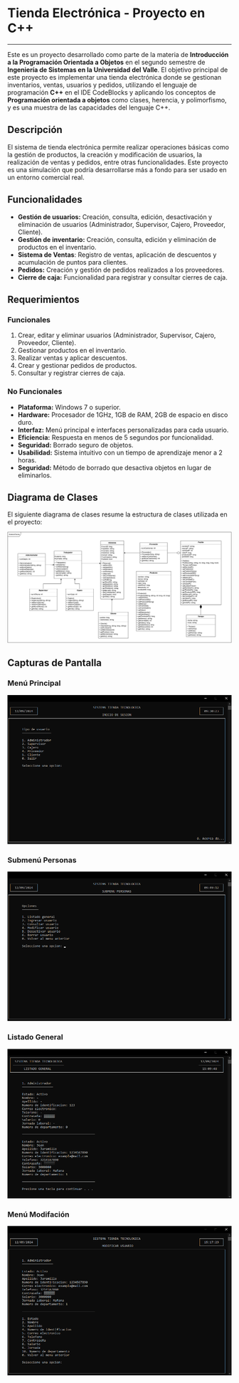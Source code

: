 # Tienda Electrónica - Proyecto en C++

---

Este es un proyecto desarrollado como parte de la materia de **Introducción a la Programación Orientada a Objetos** en el segundo semestre de **Ingeniería de Sistemas en la Universidad del Valle**. El objetivo principal de este proyecto es implementar una tienda electrónica donde se gestionan inventarios, ventas, usuarios y pedidos, utilizando el lenguaje de programación **C++** en el IDE CodeBlocks y aplicando los conceptos de **Programación orientada a objetos** como clases, herencia, y polimorfismo, y es una muestra de las capacidades del lenguaje C++.

## Descripción

El sistema de tienda electrónica permite realizar operaciones básicas como la gestión de productos, la creación y modificación de usuarios, la realización de ventas y pedidos, entre otras funcionalidades. Este proyecto es una simulación que podría desarrollarse más a fondo para ser usado en un entorno comercial real.

## Funcionalidades

- **Gestión de usuarios:** Creación, consulta, edición, desactivación y eliminación de usuarios (Administrador, Supervisor, Cajero, Proveedor, Cliente).
- **Gestión de inventario:** Creación, consulta, edición y eliminación de productos en el inventario.
- **Sistema de Ventas**: Registro de ventas, aplicación de descuentos y acumulación de puntos para clientes.
- **Pedidos:** Creación y gestión de pedidos realizados a los proveedores.
- **Cierre de caja:** Funcionalidad para registrar y consultar cierres de caja.

## Requerimientos

### Funcionales

1. Crear, editar y eliminar usuarios (Administrador, Supervisor, Cajero, Proveedor, Cliente).
2. Gestionar productos en el inventario.
3. Realizar ventas y aplicar descuentos.
4. Crear y gestionar pedidos de productos.
5. Consultar y registrar cierres de caja.

### No Funcionales

- **Plataforma:** Windows 7 o superior.
- **Hardware:** Procesador de 1GHz, 1GB de RAM, 2GB de espacio en disco duro.
- **Interfaz:** Menú principal e interfaces personalizadas para cada usuario.
- **Eficiencia:** Respuesta en menos de 5 segundos por funcionalidad.
- **Seguridad:** Borrado seguro de objetos.
- **Usabilidad:** Sistema intuitivo con un tiempo de aprendizaje menor a 2 horas.
- **Seguridad:** Método de borrado que desactiva objetos en lugar de eliminarlos.

## Diagrama de Clases

El siguiente diagrama de clases resume la estructura de clases utilizada en el proyecto:

![Diagrama de Clases](info/images/diagrama-clases.jpg)

## Capturas de Pantalla

### Menú Principal

![Menú Principal](info/images/menu-principal.png)

### Submenú Personas

![Submenú Personas](info/images/submenu-personas.png)

### Listado General

![Listado General](info/images/listado-general.png)

### Menú Modifación

![Menú Modifación](info/images/menu-modificacion.png)
